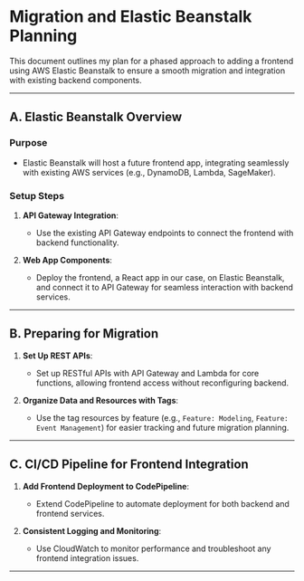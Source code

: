 # Migration and Elastic Beanstalk Planning

This document outlines my plan for a phased approach to adding a frontend using AWS Elastic Beanstalk to ensure a smooth migration and integration with existing backend components.

---

## A. Elastic Beanstalk Overview

### Purpose

- Elastic Beanstalk will host a future frontend app, integrating seamlessly with existing AWS services (e.g., DynamoDB, Lambda, SageMaker).

### Setup Steps

1. **API Gateway Integration**:

    - Use the existing API Gateway endpoints to connect the frontend with backend functionality.

2. **Web App Components**:

    - Deploy the frontend, a React app in our case, on Elastic Beanstalk, and connect it to API Gateway for seamless interaction with backend services.

---

## B. Preparing for Migration

1. **Set Up REST APIs**:

    - Set up RESTful APIs with API Gateway and Lambda for core functions, allowing frontend access without reconfiguring backend.

2. **Organize Data and Resources with Tags**:

    - Use the tag resources by feature (e.g., `Feature: Modeling`, `Feature: Event Management`) for easier tracking and future migration planning.

---

## C. CI/CD Pipeline for Frontend Integration

1. **Add Frontend Deployment to CodePipeline**:

    - Extend CodePipeline to automate deployment for both backend and frontend services.

2. **Consistent Logging and Monitoring**:

    - Use CloudWatch to monitor performance and troubleshoot any frontend integration issues.

---
